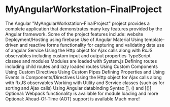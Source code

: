 # MyAngularWorkstation-FinalProject
The Angular "MyAngularWorkstation-FinalProject" project provides a complete application that demonstrates many key features provided by the Angular framework. Some of the project features include:
website Deployment/Hosting using firebase
Use of Angular Material
Using template-driven and reactive forms 
functionality for capturing and validating data 
use of angular Service
Using the Http object for Ajax calls along with RxJS observables
including custom input and output properties 
TypeScript classes and modules 
Modules are loaded with System.js 
Defining routes 
including child routes and lazy loaded routes
Using Custom Components 
Using Custom Directives 
Using Custom Pipes 
Defining Properties and Using Events in Components/Directives
Using the Http object for Ajax calls along with RxJS observables 
Working with Utility and Service classes (such as for sorting and Ajax calls) 
Using Angular databinding Syntax [], () and [()] 
Optional: Webpack functionality is available for module loading and more 
Optional: Ahead-Of-Time (AOT) support is available Much more!
